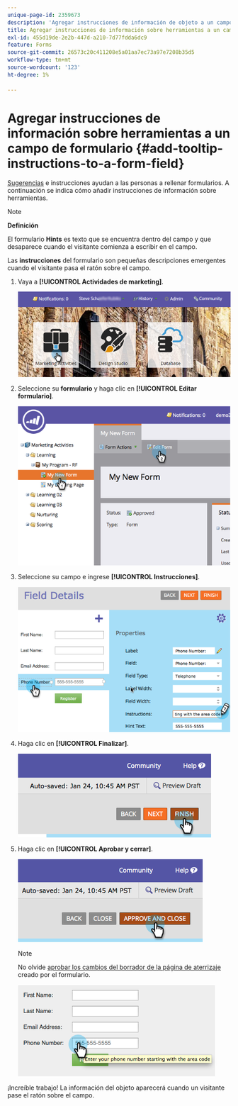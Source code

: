 ```yaml
---
unique-page-id: 2359673
description: 'Agregar instrucciones de información de objeto a un campo de formulario: documentos de Marketo, documentación del producto'
title: Agregar instrucciones de información sobre herramientas a un campo de formulario
exl-id: 455d19de-2e2b-447d-a210-7d77fdda6dc9
feature: Forms
source-git-commit: 26573c20c411208e5a01aa7ec73a97e7208b35d5
workflow-type: tm+mt
source-wordcount: '123'
ht-degree: 1%

---
```


# Agregar instrucciones de información sobre herramientas a un campo de formulario {#add-tooltip-instructions-to-a-form-field}

[Sugerencias](/help/marketo/product-docs/demand-generation/forms/form-fields/add-hint-text-to-a-form-field.md) e instrucciones ayudan a las personas a rellenar formularios. A continuación se indica cómo añadir instrucciones de información sobre herramientas.

>[!NOTE]
>
>**Definición**
>
>El formulario **Hints** es texto que se encuentra dentro del campo y que desaparece cuando el visitante comienza a escribir en el campo.
>
>Las **instrucciones** del formulario son pequeñas descripciones emergentes cuando el visitante pasa el ratón sobre el campo.

1. Vaya a **[!UICONTROL Actividades de marketing]**.

   ![](assets/login-marketing-activities-6.png)

1. Seleccione su **formulario** y haga clic en **[!UICONTROL Editar formulario]**.

   ![](assets/image2014-9-15-14-3a15-3a42.png)

1. Seleccione su campo e ingrese **[!UICONTROL Instrucciones]**.

   ![](assets/image2014-9-15-14-3a15-3a49.png)

1. Haga clic en **[!UICONTROL Finalizar]**.

   ![](assets/image2014-9-15-14-3a15-3a57.png)

1. Haga clic en **[!UICONTROL Aprobar y cerrar]**.

   ![](assets/image2014-9-15-14-3a16-3a3.png)

   >[!NOTE]
   >
   >No olvide [aprobar los cambios del borrador de la página de aterrizaje](/help/marketo/product-docs/demand-generation/landing-pages/understanding-landing-pages/approve-unapprove-or-delete-a-landing-page.md) creado por el formulario.

   ![](assets/image2014-9-15-14-3a16-3a56.png)

¡Increíble trabajo! La información del objeto aparecerá cuando un visitante pase el ratón sobre el campo.
